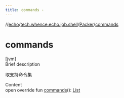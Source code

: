 ```yaml
---
title: commands -
---
```

//[echo](../../index.md)/[tech.whence.echo.job.shell](../index.md)/[Packer](index.md)/[commands](commands.md)



# commands  
[jvm]  
Brief description  


取支持命令集

  
Content  
open override fun [commands](commands.md)(): [List](https://kotlinlang.org/api/latest/jvm/stdlib/kotlin.collections/-list/index.html)<Command>  



